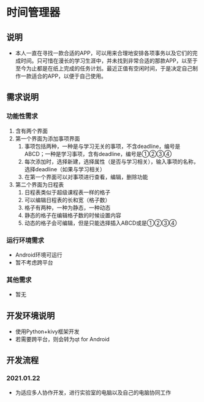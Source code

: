 # 时间管理器

## 说明

- 本人一直在寻找一款合适的APP，可以用来合理地安排各项事务以及它们的完成时间。只可惜在漫长的学习生涯中，并未找到非常合适的那款APP，以至于至今为止都是在纸上完成的任务计划。最近正值有空闲时间，于是决定自己制作一款适合的APP，以便于自己使用。

## 需求说明

### 功能性需求

1. 含有两个界面
2. 第一个界面为添加事项界面
   1. 事项包括两种，一种是与学习无关的事项，不含deadline，编号是ABCD；一种是学习事项，含有deadline，编号是①②③④
   2. 每次添加时，选择新建，选择属性（是否与学习相关），输入事项的名称，选择deadline（如果与学习相关）
   3. 在第一个界面可以对事项进行查看，编辑，删除功能
3. 第二个界面为日程表
   1. 日程表类似于超级课程表一样的格子
   2. 可以编辑日程表的长和宽（格子数）
   3. 格子有两种，一种为静态，一种动态
   4. 静态的格子在编辑格子数的时候设置内容
   5. 动态的格子会可编辑，但是只能选择插入ABCD或是①②③④

### 运行环境需求

- Android环境可运行
- 暂不考虑跨平台

### 其他需求

- 暂无

## 开发环境说明

- 使用Python+kivy框架开发
- 若需要跨平台，则会转为qt for Android

## 开发流程

### 2021.01.22

- 为适应多人协作开发，进行实验室的电脑以及自己的电脑协同工作